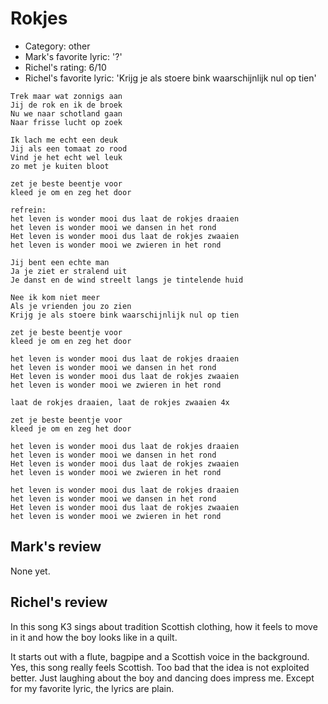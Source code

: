 # Rokjes

 * Category: other
 * Mark's favorite lyric: '?'
 * Richel's rating: 6/10
 * Richel's favorite lyric: 'Krijg je als stoere bink waarschijnlijk nul op tien'

```
Trek maar wat zonnigs aan
Jij de rok en ik de broek
Nu we naar schotland gaan
Naar frisse lucht op zoek

Ik lach me echt een deuk
Jij als een tomaat zo rood
Vind je het echt wel leuk
zo met je kuiten bloot

zet je beste beentje voor
kleed je om en zeg het door

refrein:
het leven is wonder mooi dus laat de rokjes draaien
het leven is wonder mooi we dansen in het rond
Het leven is wonder mooi dus laat de rokjes zwaaien
het leven is wonder mooi we zwieren in het rond

Jij bent een echte man
Ja je ziet er stralend uit
Je danst en de wind streelt langs je tintelende huid

Nee ik kom niet meer
Als je vrienden jou zo zien
Krijg je als stoere bink waarschijnlijk nul op tien

zet je beste beentje voor
kleed je om en zeg het door

het leven is wonder mooi dus laat de rokjes draaien
het leven is wonder mooi we dansen in het rond
Het leven is wonder mooi dus laat de rokjes zwaaien
het leven is wonder mooi we zwieren in het rond

laat de rokjes draaien, laat de rokjes zwaaien 4x

zet je beste beentje voor
kleed je om en zeg het door

het leven is wonder mooi dus laat de rokjes draaien
het leven is wonder mooi we dansen in het rond
Het leven is wonder mooi dus laat de rokjes zwaaien
het leven is wonder mooi we zwieren in het rond

het leven is wonder mooi dus laat de rokjes draaien
het leven is wonder mooi we dansen in het rond
Het leven is wonder mooi dus laat de rokjes zwaaien
het leven is wonder mooi we zwieren in het rond
```

## Mark's review

None yet.

## Richel's review

In this song K3 sings about tradition Scottish clothing, how it feels to move in it and how the boy looks like in a quilt.

It starts out with a flute, bagpipe and a Scottish voice in the background. Yes, this song really feels Scottish.
Too bad that the idea is not exploited better. Just laughing about the boy and dancing does impress me. Except
for my favorite lyric, the lyrics are plain.
